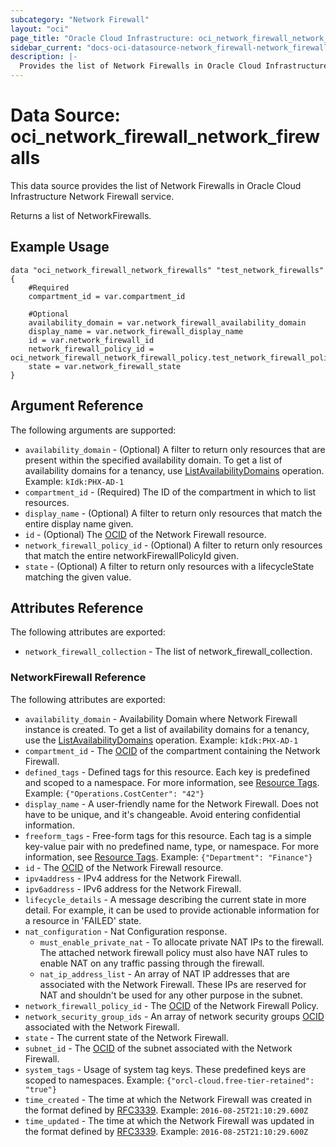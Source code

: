 ```yaml
---
subcategory: "Network Firewall"
layout: "oci"
page_title: "Oracle Cloud Infrastructure: oci_network_firewall_network_firewalls"
sidebar_current: "docs-oci-datasource-network_firewall-network_firewalls"
description: |-
  Provides the list of Network Firewalls in Oracle Cloud Infrastructure Network Firewall service
---
```


# Data Source: oci_network_firewall_network_firewalls
This data source provides the list of Network Firewalls in Oracle Cloud Infrastructure Network Firewall service.

Returns a list of NetworkFirewalls.


## Example Usage

```hcl
data "oci_network_firewall_network_firewalls" "test_network_firewalls" {
	#Required
	compartment_id = var.compartment_id

	#Optional
	availability_domain = var.network_firewall_availability_domain
	display_name = var.network_firewall_display_name
	id = var.network_firewall_id
	network_firewall_policy_id = oci_network_firewall_network_firewall_policy.test_network_firewall_policy.id
	state = var.network_firewall_state
}
```

## Argument Reference

The following arguments are supported:

* `availability_domain` - (Optional) A filter to return only resources that are present within the specified availability domain. To get a list of availability domains for a tenancy, use [ListAvailabilityDomains](https://docs.cloud.oracle.com/iaas/api/#/en/identity/20160918/AvailabilityDomain/ListAvailabilityDomains) operation. Example: `kIdk:PHX-AD-1` 
* `compartment_id` - (Required) The ID of the compartment in which to list resources.
* `display_name` - (Optional) A filter to return only resources that match the entire display name given.
* `id` - (Optional) The [OCID](https://docs.cloud.oracle.com/iaas/Content/General/Concepts/identifiers.htm) of the Network Firewall resource.
* `network_firewall_policy_id` - (Optional) A filter to return only resources that match the entire networkFirewallPolicyId given.
* `state` - (Optional) A filter to return only resources with a lifecycleState matching the given value.


## Attributes Reference

The following attributes are exported:

* `network_firewall_collection` - The list of network_firewall_collection.

### NetworkFirewall Reference

The following attributes are exported:

* `availability_domain` - Availability Domain where Network Firewall instance is created. To get a list of availability domains for a tenancy, use the [ListAvailabilityDomains](https://docs.cloud.oracle.com/iaas/api/#/en/identity/20160918/AvailabilityDomain/ListAvailabilityDomains) operation. Example: `kIdk:PHX-AD-1` 
* `compartment_id` - The [OCID](https://docs.cloud.oracle.com/iaas/Content/General/Concepts/identifiers.htm) of the compartment containing the Network Firewall.
* `defined_tags` - Defined tags for this resource. Each key is predefined and scoped to a namespace. For more information, see [Resource Tags](https://docs.cloud.oracle.com/iaas/Content/General/Concepts/resourcetags.htm). Example: `{"Operations.CostCenter": "42"}` 
* `display_name` - A user-friendly name for the Network Firewall. Does not have to be unique, and it's changeable. Avoid entering confidential information.
* `freeform_tags` - Free-form tags for this resource. Each tag is a simple key-value pair with no predefined name, type, or namespace. For more information, see [Resource Tags](https://docs.cloud.oracle.com/iaas/Content/General/Concepts/resourcetags.htm). Example: `{"Department": "Finance"}` 
* `id` - The [OCID](https://docs.cloud.oracle.com/iaas/Content/General/Concepts/identifiers.htm) of the Network Firewall resource.
* `ipv4address` - IPv4 address for the Network Firewall.
* `ipv6address` - IPv6 address for the Network Firewall.
* `lifecycle_details` - A message describing the current state in more detail. For example, it can be used to provide actionable information for a resource in 'FAILED' state.
* `nat_configuration` - Nat Configuration response.
	* `must_enable_private_nat` - To allocate private NAT IPs to the firewall. The attached network firewall policy must also have NAT rules to enable NAT on any traffic passing through the firewall.
	* `nat_ip_address_list` - An array of NAT IP addresses that are associated with the Network Firewall. These IPs are reserved for NAT and shouldn't be used for any other purpose in the subnet.
* `network_firewall_policy_id` - The [OCID](https://docs.cloud.oracle.com/iaas/Content/General/Concepts/identifiers.htm) of the Network Firewall Policy.
* `network_security_group_ids` - An array of network security groups [OCID](https://docs.cloud.oracle.com/iaas/Content/General/Concepts/identifiers.htm) associated with the Network Firewall.
* `state` - The current state of the Network Firewall.
* `subnet_id` - The [OCID](https://docs.cloud.oracle.com/iaas/Content/General/Concepts/identifiers.htm) of the subnet associated with the Network Firewall.
* `system_tags` - Usage of system tag keys. These predefined keys are scoped to namespaces. Example: `{"orcl-cloud.free-tier-retained": "true"}` 
* `time_created` - The time at which the Network Firewall was created in the format defined by [RFC3339](https://tools.ietf.org/html/rfc3339). Example: `2016-08-25T21:10:29.600Z` 
* `time_updated` - The time at which the Network Firewall was updated in the format defined by [RFC3339](https://tools.ietf.org/html/rfc3339). Example: `2016-08-25T21:10:29.600Z` 

